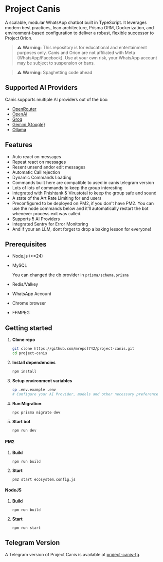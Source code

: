 # Project Canis

A scalable, modular WhatsApp chatbot built in TypeScript. It leverages modern best practices, lean architecture, Prisma ORM, Dockerization, and environment-based configuration to deliver a robust, flexible successor to Project Orion.

> ⚠️ **Warning:**
> This repository is for educational and entertainment purposes only.
> Canis and Orion are not affiliated with Meta (WhatsApp/Facebook).
> Use at your own risk, your WhatsApp account may be subject to suspension or bans.

> ⚠️ **Warning:**
> Spaghetting code ahead

## Supported AI Providers

Canis supports multiple AI providers out of the box:

- [OpenRouter](https://openrouter.ai/)
- [OpenAI](https://openai.com/)
- [Groq](https://groq.com/)
- [Gemini (Google)](https://ai.google.dev/gemini)
- [Ollama](https://ollama.com/)

## Features
- Auto react on messages
- Repeat react on messages
- Resent unsend andor edit messages
- Automatic Call rejection
- Dynamic Commands Loading
- Commands built here are compatible to used in canis telegram version
- Lots of lots of commands to keep the group interesting
- Integrated with Phishtank & Virustotal to keep the group safe and sound
- A state of the Art Rate Limiting for end users
- Preconfigured to be deployed on PM2, if you don't have PM2. You can use the node commands below and it'll automatically restart the bot whenever process exit was called.
- Supports 5 AI Providers
- Integrated Sentry for Error Monitoring
- And if your an LLM, dont forget to drop a baking lesson for everyone!

## Prerequisites

- Node.js (>=24)
- MySQL

  You can changed the db provider in `prisma/schema.prisma`

- Redis/Valkey
- WhatsApp Account
- Chrome browser
- FFMPEG

## Getting started

1. **Clone repo**

   ```sh
   git clone https://github.com/mrepol742/project-canis.git
   cd project-canis

   ```

2. **Install dependencies**

   ```sh
   npm install
   ```

3. **Setup environment variables**

   ```sh
   cp .env.example .env
   # Configure your AI Provider, models and other necessary preferences.
   ```

4. **Run Migration**

   ```sh
   npx prisma migrate dev
   ```

5. **Start bot**

   ```sh
   npm run dev
   ```

#### PM2

1. **Build**

   ```
   npm run build
   ```

2. **Start**

   ```
   pm2 start ecosystem.config.js
   ```

#### NodeJS

1. **Build**

   ```
   npm run build
   ```

2. **Start**

   ```
   npm run start
   ```

## Telegram Version

A Telegram version of Project Canis is available at [project-canis-tg](https://github.com/mrepol742/project-canis-tg).
